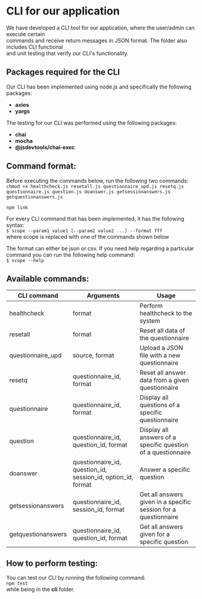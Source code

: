 # CLI for our application  
We have developed a CLI tool for our application, where the user/admin can execute certain  
commands and receive return messages in JSON format. The folder also includes CLI functional  
and unit testing that verify our CLI's functionality.   

## Packages required for the CLI  
Our CLI has been implemented using node.js and specifically the following packages:  

- **axios**  
- **yargs**  

The testing for our CLI was performed using the following packages:  

- **chai**  
- **mocha**  
- **@jsdevtools/chai-exec**  

## Command format:  
Before executing the commands below, run the following two commands:  
`chmod +x healthcheck.js resetall.js questionnaire_upd.js resetq.js questionnaire.js question.js doanswer.js getsessionanswers.js getquestionanswers.js`  
  
`npm link` 

For every CLI command that has been implemented, it has the following syntax:  
`$ scope --param1 value1 [--param2 value2 ...] --format fff`  
where scope is replaced with one of the commands shown below  

The format can either be json or csv. If you need help regarding a particular  
command you can run the following help command:  
`$ scope --help`  

## Available commands:  
 
CLI command  | Arguments          | Usage
------------- | ------------- | -------------
healthcheck  | format   | Perform healthcheck to the system
resetall  | format  | Reset all data of the questionnaire  
questionnaire_upd  | source, format  | Upload a JSON file with a new questionnaire  
resetq  | questionnaire_id, format  | Reset all answer data from a given questionnaire  
questionnaire  | questionnaire_id, format  | Display all questions of a specific questionnaire  
question  | questionnaire_id, question_id, format  | Display all answers of a specific question of a questionnaire  
doanswer  | questionnaire_id, question_id, session_id, option_id, format  | Answer a specific question  
getsessionanswers  | questionnaire_id, session_id, format  | Get all answers given in a specific session for a questionnaire  
getquestionanswers  | questionnaire_id, question_id, format  | Get all answers given for a specific question  

## How to perform testing:  
You can test our CLI by running the following command:  
`npm test`  
while being in the **cli** folder.


